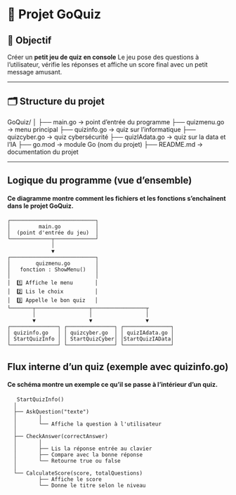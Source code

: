 # 🧠 Projet GoQuiz 

## 🎯 Objectif 

Créer un **petit jeu de quiz en console** 
Le jeu pose des questions à l’utilisateur, vérifie les réponses et affiche un score final avec un petit message amusant.

---

## 🗂️ Structure du projet

GoQuiz/
│
├── main.go → point d’entrée du programme
├── quizmenu.go → menu principal
├── quizinfo.go → quiz sur l’informatique
├── quizcyber.go → quiz cybersécurité
├── quizIAdata.go → quiz sur la data et l’IA
├── go.mod → module Go (nom du projet)
├── README.md → documentation du projet

---

##  Logique du programme (vue d’ensemble)

#### Ce diagramme montre comment les fichiers et les fonctions s’enchaînent dans le projet GoQuiz.

```text
┌───────────────────────────┐
│         main.go           │
│  (point d'entrée du jeu)  │
└─────────────┬─────────────┘
              │
              ▼
┌───────────────────────────┐
│        quizmenu.go        │
│   fonction : ShowMenu()   │
│                           │
│  1️⃣ Affiche le menu       │
│  2️⃣ Lis le choix          │
│  3️⃣ Appelle le bon quiz   │
└───────┬─────────────────┬─────────────────┬
        │                 │                 │
        ▼                 ▼                 ▼
┌───────────────┐ ┌───────────────┐ ┌───────────────┐
│ quizinfo.go   │ │ quizcyber.go  │ │ quizIAdata.go │
│ StartQuizInfo │ │ StartQuizCyber│ │StartQuizIAData│
└───────────────┘ └───────────────┘ └───────────────┘
```
##  Flux interne d’un quiz (exemple avec quizinfo.go)
#### Ce schéma montre un exemple ce qu’il se passe à l’intérieur d’un quiz.
    
 ```text
    StartQuizInfo()
   │
   ├── AskQuestion("texte")
   │       │
   │       └── Affiche la question à l'utilisateur
   │
   ├── CheckAnswer(correctAnswer)
   │       │
   │       ├── Lis la réponse entrée au clavier
   │       ├── Compare avec la bonne réponse
   │       └── Retourne true ou false
   │
   └── CalculateScore(score, totalQuestions)
           ├── Affiche le score
           └── Donne le titre selon le niveau
           
```

